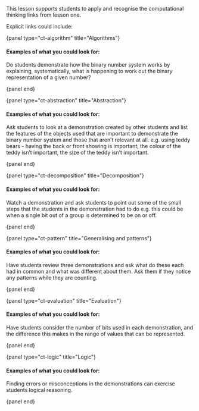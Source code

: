 This lesson supports students to apply and recognise the computational thinking links from lesson one.

Explicit links could include:

{panel type="ct-algorithm" title="Algorithms"}

#### Examples of what you could look for:

Do students demonstrate how the binary number system works by explaining, systematically, what is happening to work out the binary representation of a given number?

{panel end}

{panel type="ct-abstraction" title="Abstraction"}

#### Examples of what you could look for:

Ask students to look at a demonstration created by other students and list the features of the objects used that are important to demonstrate the binary number system and those that aren’t relevant at all. e.g. using teddy bears - having the back or front showing is important, the colour of the teddy isn’t important, the size of the teddy isn’t important.

{panel end}

{panel type="ct-decomposition" title="Decomposition"}

#### Examples of what you could look for:

Watch a demonstration and ask students to point out some of the small steps that the students in the demonstration had to do e.g. this could be when a single bit out of a group is determined to be on or off.

{panel end}

{panel type="ct-pattern" title="Generalising and patterns"}

#### Examples of what you could look for:

Have students review three demonstrations and ask what do these each had in common and what was different about them. Ask them if they notice any patterns while they are counting.

{panel end}

{panel type="ct-evaluation" title="Evaluation"}

#### Examples of what you could look for:

Have students consider the number of bits used in each demonstration, and the difference this makes in the range of values that can be represented.

{panel end}

{panel type="ct-logic" title="Logic"}

#### Examples of what you could look for:

Finding errors or misconceptions in the demonstrations can exercise students logical reasoning.

{panel end}